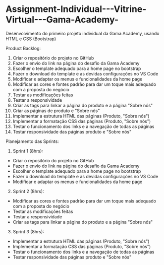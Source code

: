 # Assignment-Individual---Vitrine-Virtual---Gama-Academy-
Desenvolvimento do primeiro projeto individual da Gama Academy, usando HTML e CSS (Bootstrap)

Product Backlog:

1. Criar o repositório do projeto no GitHub
2. Fazer o envio do link na página do desafio da Gama Academy
3. Escolher o template adequado para a home page no bootstrap
4. Fazer o download do template e as devidas configurações no VS Code
5. Modificar e adaptar os menus e funcionalidades da home page
6. Modificar as cores e fontes padrão para dar um toque mais adequado com a proposta do negócio
7. Testar as modificações feitas
8. Testar a responsividade
9. Criar as tags para linkar a página do produto e a página "Sobre nós"
10. Criar as páginas de produto e "Sobre nós"
11. Implementar a estrutura HTML das páginas (Produto, "Sobre nós")
12. Implementar a formatação CSS das páginas (Produto, "Sobre nós")
13. Testar o funcionamento dos links e a navegação de todas as páginas
14. Testar responsividade das páginas produto e "Sobre nós"

Planejamento das Sprints:

1. Sprint 1 (8hrs):

* Criar o repositório do projeto no GitHub
* Fazer o envio do link na página do desafio da Gama Academy
* Escolher o template adequado para a home page no bootstrap
* Fazer o download do template e as devidas configurações no VS Code
* Modificar e adaptar os menus e funcionalidades da home page

2. Sprint 2 (8hrs):

* Modificar as cores e fontes padrão para dar um toque mais adequado com a proposta do negócio
* Testar as modificações feitas
* Testar a responsividade
* Criar as tags para linkar a página do produto e a página "Sobre nós"

3. Sprint 3 (8hrs):

* Implementar a estrutura HTML das páginas (Produto, "Sobre nós")
* Implementar a formatação CSS das páginas (Produto, "Sobre nós")
* Testar o funcionamento dos links e a navegação de todas as páginas
* Testar responsividade das páginas produto e "Sobre nós"

